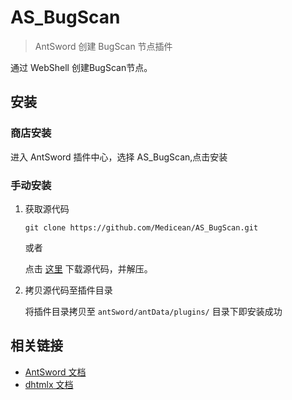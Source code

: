 # AS_BugScan

> AntSword 创建 BugScan 节点插件

通过 WebShell 创建BugScan节点。

## 安装

### 商店安装

进入 AntSword 插件中心，选择 AS_BugScan,点击安装

### 手动安装

1. 获取源代码

	```
	git clone https://github.com/Medicean/AS_BugScan.git
	```
	
	或者
	
	点击 [这里](https://github.com/Medicean/AS_BugScan/archive/master.zip) 下载源代码，并解压。

2. 拷贝源代码至插件目录

    将插件目录拷贝至 `antSword/antData/plugins/` 目录下即安装成功


## 相关链接

* [AntSword 文档](http://doc.uyu.us)
* [dhtmlx 文档](http://docs.dhtmlx.com/)
